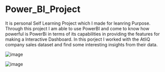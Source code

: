 # Power_BI_Project
It is personal Self Learning Project which I made for leanring Purpose. Through this project I am able to use PowerBI and come to know how powerful
is PowerBi in terms of its capabilities in providing the features for making a Interactive Dashboard.
In this porject I worked with the AtliQ company sales dataset and find some interesting insights from their data.

![image](https://user-images.githubusercontent.com/55008279/165145362-39f6a18c-1a3f-4120-b094-e204b8202170.png)

![image](https://user-images.githubusercontent.com/55008279/165145513-5e65825d-629e-4e3f-bf8b-98a412840d33.png)

